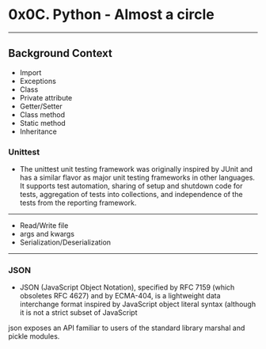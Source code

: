 # 0x0C. Python - Almost a circle
---
## Background Context
* Import
* Exceptions
* Class
* Private attribute
* Getter/Setter
* Class method
* Static method
* Inheritance
### Unittest
* The unittest unit testing framework was originally inspired by JUnit and has a similar flavor as major unit testing frameworks in other languages. It supports test automation, sharing of setup and shutdown code for tests, aggregation of tests into collections, and independence of the tests from the reporting framework.
----
* Read/Write file
* args and kwargs
* Serialization/Deserialization
----
### JSON
* JSON (JavaScript Object Notation), specified by RFC 7159 (which obsoletes RFC 4627) and by ECMA-404, is a lightweight data interchange format inspired by JavaScript object literal syntax (although it is not a strict subset of JavaScript

json exposes an API familiar to users of the standard library marshal and pickle modules.